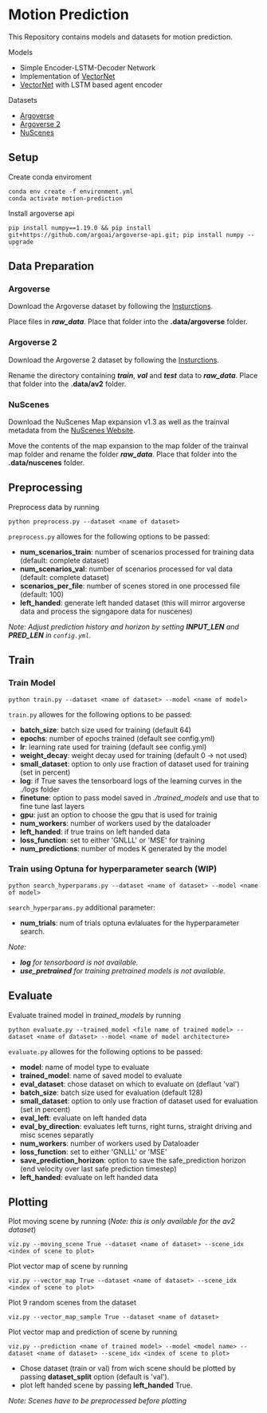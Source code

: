 # Motion Prediction
This Repository contains models and datasets for motion prediction.

Models
- Simple Encoder-LSTM-Decoder Network
- Implementation of [VectorNet](https://arxiv.org/pdf/2005.04259v1.pdf) 
- [VectorNet](https://arxiv.org/pdf/2005.04259v1.pdf) with LSTM based agent encoder

Datasets
- [Argoverse](https://www.argoverse.org/av1.html)
- [Argoverse 2](https://www.argoverse.org/av2.html)
- [NuScenes](https://www.nuscenes.org/nuscenes)

## Setup

Create conda enviroment
```
conda env create -f environment.yml
conda activate motion-prediction
```

Install argoverse api
````
pip install numpy==1.19.0 && pip install git+https://github.com/argoai/argoverse-api.git; pip install numpy --upgrade
````

## Data Preparation
### **Argoverse**

Download the Argoverse dataset by following the [Insturctions](https://github.com/argoverse/argoverse-api).

Place files in **_raw\_data_**. Place that folder into the **.data/argoverse** folder.

### **Argoverse 2**

Download the Argoverse 2 dataset by following the [Insturctions](https://github.com/argoverse/av2-api/blob/main/DOWNLOAD.md).

Rename the directory containing **_train_**, **_val_** and **_test_** data to **_raw\_data_**. Place that folder into the **.data/av2** folder.

### **NuScenes**
Download the NuScenes Map expansion v1.3 as well as the trainval metadata from the [NuScenes Website](https://www.nuscenes.org/nuscenes#download).

Move the contents of the map expansion to the map folder of the trainval map folder and rename the folder **_raw\_data_**. Place that folder into the **.data/nuscenes** folder.

## Preprocessing
Preprocess data by running 

```
python preprocess.py --dataset <name of dataset>
```
``preprocess.py`` allowes for the following options to be passed:
- __num_scenarios_train__: number of scenarios processed for training data (default: complete dataset)
- __num_scenarios_val__: number of scenarios processed for val data (default: complete dataset)
- __scenarios_per_file__: number of scenes stored in one processed file (default: 100)
- __left_handed__: generate left handed dataset (this will mirror argoverse data and process the signgapore data for nuscenes)

*Note: Adjust prediction history and horizon by setting **INPUT_LEN** and **PRED_LEN** in ``config.yml``.*

## Train

### Train Model
```
python train.py --dataset <name of dataset> --model <name of model>
```
``train.py`` allowes for the following options to be passed:
- __batch_size__: batch size used for training (default 64)
- __epochs__: number of epochs trained (default see config.yml)
- __lr__: learning rate used for training (default see config.yml)
- __weight_decay__: weight decay used for training (default 0 -> not used)
- __small_dataset__: option to only use fraction of dataset used for training (set in percent)
- __log__: if True saves the tensorboard logs of the learning curves in the _./logs_ folder
- __finetune__: option to pass model saved in _./trained\_models_ and use that to fine tune last layers
- __gpu__: just an option to choose the gpu that is used for trainig
- __num_workers__: number of workers used by the dataloader
- __left_handed__: if true trains on left handed data
- __loss_function__: set to either 'GNLLL' or 'MSE' for training
- __num_predictions__: number of modes K generated by the model

### Train using Optuna for hyperparameter search (**WIP**)
```
python search_hyperparams.py --dataset <name of dataset> --model <name of model>
```
``search_hyperparams.py`` additional parameter:
- __num_trials__: num of trials optuna evlaluates for the hyperparameter search.

_Note:_ 
- *__log__ for tensorboard is not available.*
- *__use\_pretrained__ for training pretrained models is not available.*
## Evaluate

Evaluate trained model in _trained\_models_ by running
```
python evaluate.py --trained_model <file name of trained model> --dataset <name of dataset> --model <name of model architecture>
```
``evaluate.py`` allowes for the following options to be passed:
- __model__: name of model type to evaluate 
- __trained_model__: name of saved model to evaluate 
- __eval_dataset__: chose dataset on which to evaluate on (deflaut 'val')
- __batch_size__: batch size used for evaluation (default 128)
- __small_dataset__: option to only use fraction of dataset used for evaluation (set in percent)
- __eval_left__: evaluate on left handed data
- __eval_by_direction__: evaluates left turns, right turns, straight driving and misc scenes separatly
- __num_workers__: number of workers used by Dataloader
- __loss_function__: set to either 'GNLLL' or 'MSE'
- __save_prediction_horizon__: option to save the safe_prediction horizon (end velocity over last safe prediction timestep)
- __left_handed__: evaluate on left handed data

## Plotting

Plot moving scene by running  (_Note: this is only available for the av2 dataset_)
```
viz.py --moving_scene True --dataset <name of dataset> --scene_idx <index of scene to plot> 
```

Plot vector map of scene by running 
```
viz.py --vector_map True --dataset <name of dataset> --scene_idx <index of scene to plot>
```

Plot 9 random scenes from the dataset
```
viz.py --vector_map_sample True --dataset <name of dataset>
```

Plot vector map and prediction of scene by running 
```
viz.py --prediction <name of trained model> --model <model name> --dataset <name of dataset> --scene_idx <index of scene to plot> 
```

- Chose dataset (train or val) from wich scene should be plotted by passing __dataset_split__ option (default is 'val').
- plot left handed scene by passing __left_handed__ True.

_Note: Scenes have to be preprocessed before plotting_ 
